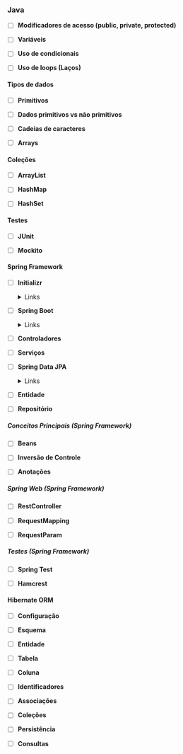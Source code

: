 ### Java

- [ ] **Modificadores de acesso (public, private, protected)**

- [ ] **Variáveis**

- [ ] **Uso de condicionais**

- [ ] **Uso de loops (Laços)**

#### Tipos de dados

- [ ] **Primitivos**

- [ ] **Dados primitivos vs não primitivos**

- [ ] **Cadeias de caracteres**

- [ ] **Arrays**

#### Coleções

- [ ] **ArrayList**

- [ ] **HashMap**

- [ ] **HashSet**

#### Testes

- [ ] **JUnit**

- [ ] **Mockito**

#### Spring Framework

- [ ] **Initializr**

  <details><summary>Links</summary><p>

  * [Spring Initializr](https://start.spring.io/)
</p></details>

- [ ] **Spring Boot**

  <details><summary>Links</summary><p>

  * [Spring Boot Reference Documentation](https://docs.spring.io/spring-boot/docs/current/reference/html/)
</p></details>

- [ ] **Controladores**

- [ ] **Serviços**

- [ ] **Spring Data JPA**

  <details><summary>Links</summary><p>

  * [Spring Data JPA - Reference Documentation](https://docs.spring.io/spring-data/jpa/docs/current/reference/html/)
</p></details>

- [ ] **Entidade**

- [ ] **Repositório**

##### Conceitos Principais _(Spring Framework)_

- [ ] **Beans**

- [ ] **Inversão de Controle**

- [ ] **Anotações**

##### Spring Web _(Spring Framework)_

- [ ] **RestController**

- [ ] **RequestMapping**

- [ ] **RequestParam**

##### Testes _(Spring Framework)_

- [ ] **Spring Test**

- [ ] **Hamcrest**

#### Hibernate ORM

- [ ] **Configuração**

- [ ] **Esquema**

- [ ] **Entidade**

- [ ] **Tabela**

- [ ] **Coluna**

- [ ] **Identificadores**

- [ ] **Associações**

- [ ] **Coleções**

- [ ] **Persistência**

- [ ] **Consultas**
